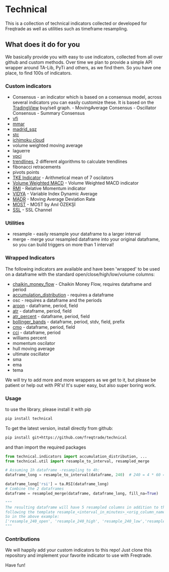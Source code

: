 # Technical

This is a collection of technical indicators collected or developed for Freqtrade as well as utilities such as timeframe resampling.

## What does it do for you

We basically provide you with easy to use indicators, collected from all over github and custom methods. Over time we plan to provide a simple API wrapper around TA-Lib, PyTi and others, as we find them. So you have one place, to find 100s of indicators.

### Custom indicators

* Consensus - an indicator which is based on a consensus model, across several indicators
you can easily customize these. It is based on the [TradingView](https://www.tradingview.com/symbols/BTCUSD/technicals/)
buy/sell graph. - MovingAverage Consensus - Oscillator Consensus - Summary Consensus
* [vfi](https://www.tradingview.com/script/MhlDpfdS-Volume-Flow-Indicator-LazyBear/)
* [mmar](https://www.tradingview.com/script/1JKqmEKy-Madrid-Moving-Average-Ribbon/)
* [madrid_sqz](https://www.tradingview.com/script/9bUUSzM3-Madrid-Trend-Squeeze/)
* [stc](https://www.investopedia.com/articles/forex/10/schaff-trend-cycle-indicator.asp)
* [ichimoku cloud](http://stockcharts.com/school/doku.php?id=chart_school:trading_strategies:ichimoku_cloud)
* volume weighted moving average
* laguerre
* [vpci](https://www.tradingview.com/script/lmTqKOsa-Indicator-Volume-Price-Confirmation-Indicator-VPCI/)
* [trendlines](https://en.wikipedia.org/wiki/Trend_line_(technical_analysis)), 2 different algorithms to calculate trendlines
* fibonacci retracements
* pivots points
* [TKE Indicator](https://www.tradingview.com/script/Pcbvo0zG/) - Arithmetical mean of 7 oscilators
* [Volume Weighted MACD](https://www.tradingview.com/script/wVe6AfGA) - Volume Weighted MACD indicator
* [RMI](https://www.marketvolume.com/technicalanalysis/relativemomentumindex.asp) - Relative Momentum indicator
* [VIDYA](https://www.tradingview.com/script/64ynXU2e/) - Variable Index Dynamic Average
* [MADR](https://www.tradingview.com/script/25KCgL9H/) - Moving Average Deviation Rate
* [MOST](https://tradingview.com/script/28ZcW4nv/) - MOST by Anıl ÖZEKŞİ
* [SSL](https://www.tradingview.com/script/xzIoaIJC-SSL-channel/) - SSL Channel

### Utilities

* resample - easily resample your dataframe to a larger interval
* merge - merge your resampled dataframe into your original dataframe, so you can build triggers on more than 1 interval!

### Wrapped Indicators

The following indicators are available and have been 'wrapped' to be used on a dataframe with the standard open/close/high/low/volume columns:

* [chaikin_money_flow](https://www.tradingview.com/wiki/Chaikin_Money_Flow_(CMF)) - Chaikin Money Flow, requires dataframe and period
* [accumulation_distribution](https://www.investopedia.com/terms/a/accumulationdistribution.asp) - requires a dataframe
* osc - requires a dataframe and the periods
* [aroon](https://www.investopedia.com/terms/a/aroon.asp) - dataframe, period, field
* [atr](https://www.investopedia.com/terms/a/atr.asp) - dataframe, period, field
* [atr_percent](https://www.investopedia.com/terms/a/atr.asp) - dataframe, period, field
* [bollinger_bands](https://www.investopedia.com/terms/b/bollingerbands.asp) - dataframe, period, stdv, field, prefix
* [cmo](https://www.investopedia.com/terms/c/chandemomentumoscillator.asp) - dataframe, period, field
* [cci](https://www.investopedia.com/terms/c/commoditychannelindex.asp) - dataframe, period
* williams percent
* momentum oscilator
* hull moving average
* ultimate oscillator
* sma
* ema
* tema

We will try to add more and more wrappers as we get to it, but please be patient or help out with PR's! It's super easy, but also super boring work.

### Usage

to use the library, please install it with pip

```bash
pip install technical
```

To get the latest version, install directly from github:

```bash
pip install git+https://github.com/freqtrade/technical
```

and than import the required packages

```python
from technical.indicators import accumulation_distribution, ...
from technical.util import resample_to_interval, resampled_merge

# Assuming 1h dataframe -resampling to 4h:
dataframe_long = resample_to_interval(dataframe, 240)  # 240 = 4 * 60 = 4h

dataframe_long['rsi'] = ta.RSI(dataframe_long)
# Combine the 2 dataframes
dataframe = resampled_merge(dataframe, dataframe_long, fill_na=True)

"""
The resulting dataframe will have 5 resampled columns in addition to the regular columns, 
following the template resample_<interval_in_minutes>_<orig_column_name>.
So in the above example:
['resample_240_open', 'resample_240_high', 'resample_240_low','resample_240_close', 'resample_240_rsi']
"""

```

### Contributions

We will happily add your custom indicators to this repo!
Just clone this repository and implement your favorite indicator to use with Freqtrade.

Have fun!
